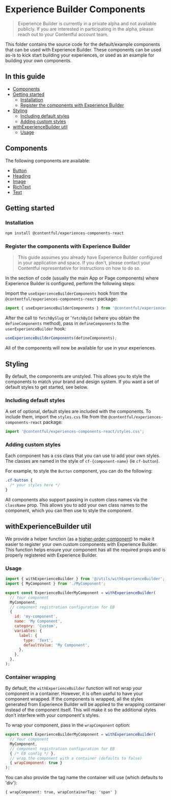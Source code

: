 # Experience Builder Components

> Experience Builder is currently in a private alpha and not available publicly. If you are interested in participating in the alpha, please reach out to your Contentful account team.

This folder contains the source code for the default/example components that can be used with Experience Builder. These components can be used as-is to kick start building your experiences, or used as an example for building your own components.

## In this guide

- [Components](#components)
- [Getting started](#getting-started)
  * [Installation](#installation)
  * [Register the components with Experience Builder](#register-the-components-with-experience-builder)
- [Styling](#styling)
  * [Including default styles](#including-default-styles)
  * [Adding custom styles](#adding-custom-styles)
- [withExperienceBuilder util](#withexperiencebuilder-util)
  * [Usage](#usage)


## Components

The following components are available:

- [Button](src/components/Button/README.md)
- [Heading](src/components/Heading/README.md)
- [Image](src/components/Image/README.md)
- [RichText](src/components/RichText/README.md)
- [Text](src/components/Text/README.md)

## Getting started

### Installation

```bash
npm install @contentful/experiences-components-react
```

### Register the components with Experience Builder

> This guide assumes you already have Experience Builder configured in your application and space. If you don't, please contact your Contentful representative for instructions on how to do so.

In the section of code (usually the main App or Page components) where Experience Builder is configured, perform the following steps:

Import the `useExperienceBuilderComponents` hook from the `@contentful/experiences-components-react` package:

```jsx
import { useExperienceBuilderComponents } from '@contentful/experiences-components-react';
```

After the call to `fetchBySlug` or '`fetchById` (where you obtain the `defineComponents` method), pass in `defineComponents` to the `userExperienceBuilder` hook:

```jsx
useExperienceBuilderComponents(defineComponents);
```

All of the components will now be available for use in your experiences.

## Styling

By default, the components are unstyled. This allows you to style the components to match your brand and design system. If you want a set of default styles to get started, see below.

### Including default styles

A set of optional, default styles are included with the components. To include them, import the `styles.css` file from the `@contentful/experiences-components-react` package:

```jsx
import '@contentful/experiences-components-react/styles.css';
```

### Adding custom styles

Each component has a css class that you can use to add your own styles. The classes are named in the style of `cf-{component-name}` (ie `cf-button`).

For example, to style the `Button` component, you can do the following:

```css
.cf-button {
  /* your styles here */
}
```

All components also support passing in custom class names via the `className` prop. This allows you to add your own class names to the component, which you can then use to style the component.

## withExperienceBuilder util

We provide a helper function (as a [higher-order-component](https://legacy.reactjs.org/docs/higher-order-components.html)) to make it easier to register your own custom components with Experience Builder. This function helps ensure your component has all the required props and is properly registered with Experience Builder.

### Usage

```jsx
import { withExperienceBuilder } from '@/utils/withExperienceBuilder';
import { MyComponent } from './MyComponent';

export const ExperienceBuilderMyComponent = withExperienceBuilder(
  // Your component
  MyComponent,
  // component registration configuration for EB
  {
    id: 'my-component',
    name: 'My Component',
    category: 'Custom',
    variables: {
      label: {
        type: 'Text',
        defaultValue: 'My Component',
      },
    },
  },
);
```

### Container wrapping

By default, the `withExperienceBuilder` function will not wrap your component in a container. However, it is often useful to have your component wrapped. If the components is wrapped, all the styles generated from Experience Builder will be applied to the wrapping container instead of the component itself. This will make it so the additional styles don't interfere with your component's styles.

To wrap your component, pass in the `wrapComponent` option:

```jsx
export const ExperienceBuilderMyComponent = withExperienceBuilder(
  // Your component
  MyComponent,
  // component registration configuration for EB
  { /* EB config */ },
  // wrap the component with a container (defaults to false)
  { wrapComponent: true }
);
```

You can also provide the tag name the container will use (which defaults to 'div'):

```tsx
{ wrapComponent: true, wrapContainerTag: 'span' }
```